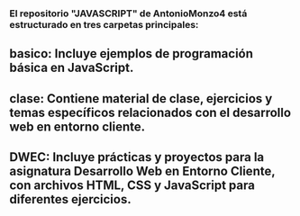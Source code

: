 ### El repositorio "JAVASCRIPT" de AntonioMonzo4 está estructurado en tres carpetas principales:

## basico: Incluye ejemplos de programación básica en JavaScript.
## clase: Contiene material de clase, ejercicios y temas específicos relacionados con el desarrollo web en entorno cliente.
## DWEC: Incluye prácticas y proyectos para la asignatura Desarrollo Web en Entorno Cliente, con archivos HTML, CSS y JavaScript para diferentes ejercicios.
